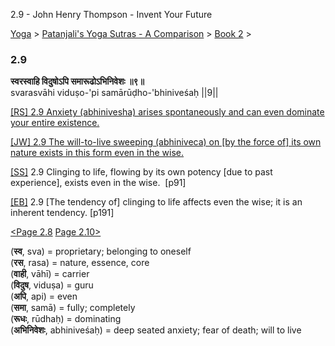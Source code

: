 2.9 - John Henry Thompson - Invent Your Future   
    

[Yoga](../../../yoga.md)‎ > ‎[Patanjali's Yoga Sutras - A Comparison](../../patanjani.md)‎ > ‎[Book 2](../book-2.md)‎ > ‎

### 2.9

**स्वरस्वाहि विदुषोऽपि समारूढोऽभिनिवेशः ॥९॥**  
svarasvāhi viduṣo-'pi samārūḍho-'bhiniveśaḥ ||9||  
  
  
[\[RS\] 2.9 Anxiety (abhinivesha) arises spontaneously and can even dominate your entire existence.](http://www.ashtangayoga.info/philosophy/yoga-sutra-patanjali/chapter-2/item/svarasvahi-vidusho-samarudho-bhiniveshah/)  
  
[\[JW\] 2.9 The will-to-live sweeping (abhiniveca) on \[by the force of\] its own nature exists in this form even in the wise.](http://books.google.com/books?id=YzFImjtOxUwC&pg=PA117&ci=115%2C607%2C759%2C60&source=bookclip)  
  
[\[SS\]](http://www.amazon.com/Yoga-Sutras-Patanjali-Commentary-Satchidananda/dp/0932040381) 2.9 Clinging to life, flowing by its own potency \[due to past experience\], exists even in the wise.  \[p91\]  
  
[\[EB\]](http://www.amazon.com/Yoga-Sutras-Patanjali-Translation-Commentary/dp/0865477361/ref=sr_1_1?ie=UTF8&s=books&qid=1250508322&sr=1-1) 2.9 \[The tendency of\] clinging to life affects even the wise; it is an inherent tendency. \[p191\]  
  
[<Page 2.8](28.md)  [Page 2.10>](210.md)  
  
  

(**स्व**, sva) = proprietary; belonging to oneself  
(**रस**, rasa) = nature, essence, core  
(**वाही**, vāhī) = carrier  
(**विदुष**, viduṣa) = guru  
(**अपि**, api) = even  
(**समा**, samā) = fully; completely  
(**रूधः**, rūdhaḥ) = dominating  
(**अभिनिवेशः**, abhiniveśaḥ) = deep seated anxiety; fear of death; will to live

